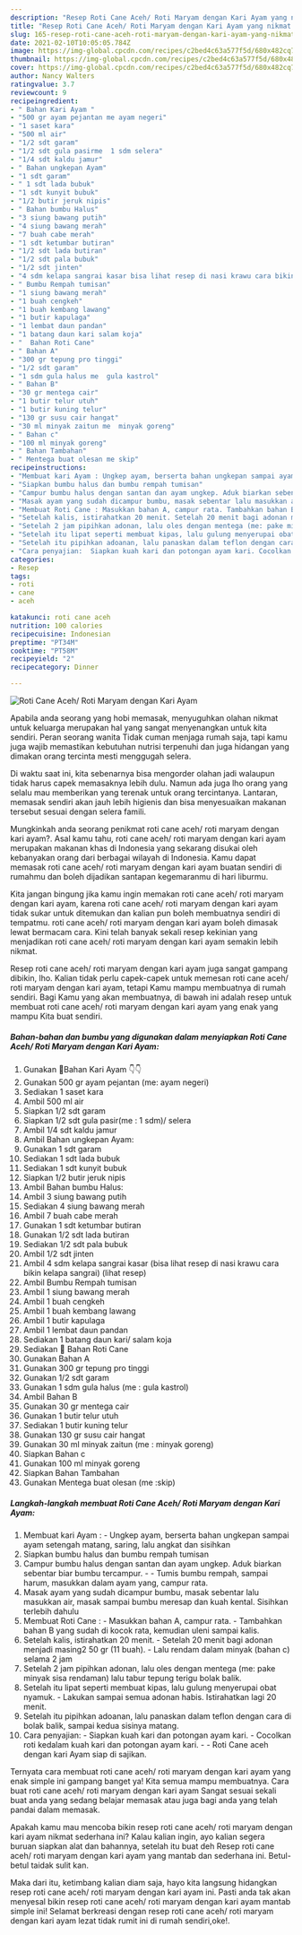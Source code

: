```yaml
---
description: "Resep Roti Cane Aceh/ Roti Maryam dengan Kari Ayam yang nikmat dan Mudah Dibuat"
title: "Resep Roti Cane Aceh/ Roti Maryam dengan Kari Ayam yang nikmat dan Mudah Dibuat"
slug: 165-resep-roti-cane-aceh-roti-maryam-dengan-kari-ayam-yang-nikmat-dan-mudah-dibuat
date: 2021-02-10T10:05:05.784Z
image: https://img-global.cpcdn.com/recipes/c2bed4c63a577f5d/680x482cq70/roti-cane-aceh-roti-maryam-dengan-kari-ayam-foto-resep-utama.jpg
thumbnail: https://img-global.cpcdn.com/recipes/c2bed4c63a577f5d/680x482cq70/roti-cane-aceh-roti-maryam-dengan-kari-ayam-foto-resep-utama.jpg
cover: https://img-global.cpcdn.com/recipes/c2bed4c63a577f5d/680x482cq70/roti-cane-aceh-roti-maryam-dengan-kari-ayam-foto-resep-utama.jpg
author: Nancy Walters
ratingvalue: 3.7
reviewcount: 9
recipeingredient:
- " Bahan Kari Ayam "
- "500 gr ayam pejantan me ayam negeri"
- "1 saset kara"
- "500 ml air"
- "1/2 sdt garam"
- "1/2 sdt gula pasirme  1 sdm selera"
- "1/4 sdt kaldu jamur"
- " Bahan ungkepan Ayam"
- "1 sdt garam"
- " 1 sdt lada bubuk"
- "1 sdt kunyit bubuk"
- "1/2 butir jeruk nipis"
- " Bahan bumbu Halus"
- "3 siung bawang putih"
- "4 siung bawang merah"
- "7 buah cabe merah"
- "1 sdt ketumbar butiran"
- "1/2 sdt lada butiran"
- "1/2 sdt pala bubuk"
- "1/2 sdt jinten"
- "4 sdm kelapa sangrai kasar bisa lihat resep di nasi krawu cara bikin kelapa sangrai           lihat resep"
- " Bumbu Rempah tumisan"
- "1 siung bawang merah"
- "1 buah cengkeh"
- "1 buah kembang lawang"
- "1 butir kapulaga"
- "1 lembat daun pandan"
- "1 batang daun kari salam koja"
- "  Bahan Roti Cane"
- " Bahan A"
- "300 gr tepung pro tinggi"
- "1/2 sdt garam"
- "1 sdm gula halus me  gula kastrol"
- " Bahan B"
- "30 gr mentega cair"
- "1 butir telur utuh"
- "1 butir kuning telur"
- "130 gr susu cair hangat"
- "30 ml minyak zaitun me  minyak goreng"
- " Bahan c"
- "100 ml minyak goreng"
- " Bahan Tambahan"
- " Mentega buat olesan me skip"
recipeinstructions:
- "Membuat kari Ayam : Ungkep ayam, berserta bahan ungkepan sampai ayam setengah matang, saring, lalu angkat dan sisihkan"
- "Siapkan bumbu halus dan bumbu rempah tumisan"
- "Campur bumbu halus dengan santan dan ayam ungkep. Aduk biarkan sebentar biar bumbu tercampur.  Tumis bumbu rempah, sampai harum, masukkan dalam ayam yang, campur rata."
- "Masak ayam yang sudah dicampur bumbu, masak sebentar lalu masukkan air, masak sampai bumbu meresap dan kuah kental. Sisihkan terlebih dahulu"
- "Membuat Roti Cane : Masukkan bahan A, campur rata. Tambahkan bahan B yang sudah di kocok rata, kemudian uleni sampai kalis."
- "Setelah kalis, istirahatkan 20 menit. Setelah 20 menit bagi adonan menjadi masing2 50 gr (11 buah). Lalu rendam dalam minyak (bahan c) selama 2 jam"
- "Setelah 2 jam pipihkan adonan, lalu oles dengan mentega (me: pake minyak sisa rendaman) lalu tabur tepung terigu bolak balik."
- "Setelah itu lipat seperti membuat kipas, lalu gulung menyerupai obat nyamuk.  Lakukan sampai semua adonan habis. Istirahatkan lagi 20 menit."
- "Setelah itu pipihkan adoanan, lalu panaskan dalam teflon dengan cara di bolak balik, sampai kedua sisinya matang."
- "Cara penyajian:  Siapkan kuah kari dan potongan ayam kari. Cocolkan roti kedalam kuah kari dan potongan ayam kari.  Roti Cane aceh dengan kari Ayam siap di sajikan."
categories:
- Resep
tags:
- roti
- cane
- aceh

katakunci: roti cane aceh 
nutrition: 100 calories
recipecuisine: Indonesian
preptime: "PT34M"
cooktime: "PT58M"
recipeyield: "2"
recipecategory: Dinner

---
```



![Roti Cane Aceh/ Roti Maryam dengan Kari Ayam](https://img-global.cpcdn.com/recipes/c2bed4c63a577f5d/680x482cq70/roti-cane-aceh-roti-maryam-dengan-kari-ayam-foto-resep-utama.jpg)

Apabila anda seorang yang hobi memasak, menyuguhkan olahan nikmat untuk keluarga merupakan hal yang sangat menyenangkan untuk kita sendiri. Peran seorang  wanita Tidak cuman menjaga rumah saja, tapi kamu juga wajib memastikan kebutuhan nutrisi terpenuhi dan juga hidangan yang dimakan orang tercinta mesti menggugah selera.

Di waktu  saat ini, kita sebenarnya bisa mengorder olahan jadi walaupun tidak harus capek memasaknya lebih dulu. Namun ada juga lho orang yang selalu mau memberikan yang terenak untuk orang tercintanya. Lantaran, memasak sendiri akan jauh lebih higienis dan bisa menyesuaikan makanan tersebut sesuai dengan selera famili. 



Mungkinkah anda seorang penikmat roti cane aceh/ roti maryam dengan kari ayam?. Asal kamu tahu, roti cane aceh/ roti maryam dengan kari ayam merupakan makanan khas di Indonesia yang sekarang disukai oleh kebanyakan orang dari berbagai wilayah di Indonesia. Kamu dapat memasak roti cane aceh/ roti maryam dengan kari ayam buatan sendiri di rumahmu dan boleh dijadikan santapan kegemaranmu di hari liburmu.

Kita jangan bingung jika kamu ingin memakan roti cane aceh/ roti maryam dengan kari ayam, karena roti cane aceh/ roti maryam dengan kari ayam tidak sukar untuk ditemukan dan kalian pun boleh membuatnya sendiri di tempatmu. roti cane aceh/ roti maryam dengan kari ayam boleh dimasak lewat bermacam cara. Kini telah banyak sekali resep kekinian yang menjadikan roti cane aceh/ roti maryam dengan kari ayam semakin lebih nikmat.

Resep roti cane aceh/ roti maryam dengan kari ayam juga sangat gampang dibikin, lho. Kalian tidak perlu capek-capek untuk memesan roti cane aceh/ roti maryam dengan kari ayam, tetapi Kamu mampu membuatnya di rumah sendiri. Bagi Kamu yang akan membuatnya, di bawah ini adalah resep untuk membuat roti cane aceh/ roti maryam dengan kari ayam yang enak yang mampu Kita buat sendiri.

<!--inarticleads1-->

##### Bahan-bahan dan bumbu yang digunakan dalam menyiapkan Roti Cane Aceh/ Roti Maryam dengan Kari Ayam:

1. Gunakan  🍲Bahan Kari Ayam 👇👇
1. Gunakan 500 gr ayam pejantan (me: ayam negeri)
1. Sediakan 1 saset kara
1. Ambil 500 ml air
1. Siapkan 1/2 sdt garam
1. Siapkan 1/2 sdt gula pasir(me : 1 sdm)/ selera
1. Ambil 1/4 sdt kaldu jamur
1. Ambil  Bahan ungkepan Ayam:
1. Gunakan 1 sdt garam
1. Sediakan  1 sdt lada bubuk
1. Sediakan 1 sdt kunyit bubuk
1. Siapkan 1/2 butir jeruk nipis
1. Ambil  Bahan bumbu Halus:
1. Ambil 3 siung bawang putih
1. Sediakan 4 siung bawang merah
1. Ambil 7 buah cabe merah
1. Gunakan 1 sdt ketumbar butiran
1. Gunakan 1/2 sdt lada butiran
1. Sediakan 1/2 sdt pala bubuk
1. Ambil 1/2 sdt jinten
1. Ambil 4 sdm kelapa sangrai kasar (bisa lihat resep di nasi krawu cara bikin kelapa sangrai)           (lihat resep)
1. Ambil  Bumbu Rempah tumisan
1. Ambil 1 siung bawang merah
1. Ambil 1 buah cengkeh
1. Ambil 1 buah kembang lawang
1. Ambil 1 butir kapulaga
1. Ambil 1 lembat daun pandan
1. Sediakan 1 batang daun kari/ salam koja
1. Sediakan  🌮 Bahan Roti Cane
1. Gunakan  Bahan A
1. Gunakan 300 gr tepung pro tinggi
1. Gunakan 1/2 sdt garam
1. Gunakan 1 sdm gula halus (me : gula kastrol)
1. Ambil  Bahan B
1. Gunakan 30 gr mentega cair
1. Gunakan 1 butir telur utuh
1. Sediakan 1 butir kuning telur
1. Gunakan 130 gr susu cair hangat
1. Gunakan 30 ml minyak zaitun (me : minyak goreng)
1. Siapkan  Bahan c
1. Gunakan 100 ml minyak goreng
1. Siapkan  Bahan Tambahan
1. Gunakan  Mentega buat olesan (me :skip)




<!--inarticleads2-->

##### Langkah-langkah membuat Roti Cane Aceh/ Roti Maryam dengan Kari Ayam:

1. Membuat kari Ayam : - Ungkep ayam, berserta bahan ungkepan sampai ayam setengah matang, saring, lalu angkat dan sisihkan
1. Siapkan bumbu halus dan bumbu rempah tumisan
1. Campur bumbu halus dengan santan dan ayam ungkep. Aduk biarkan sebentar biar bumbu tercampur. -  - Tumis bumbu rempah, sampai harum, masukkan dalam ayam yang, campur rata.
1. Masak ayam yang sudah dicampur bumbu, masak sebentar lalu masukkan air, masak sampai bumbu meresap dan kuah kental. Sisihkan terlebih dahulu
1. Membuat Roti Cane : - Masukkan bahan A, campur rata. - Tambahkan bahan B yang sudah di kocok rata, kemudian uleni sampai kalis.
1. Setelah kalis, istirahatkan 20 menit. - Setelah 20 menit bagi adonan menjadi masing2 50 gr (11 buah). - Lalu rendam dalam minyak (bahan c) selama 2 jam
1. Setelah 2 jam pipihkan adonan, lalu oles dengan mentega (me: pake minyak sisa rendaman) lalu tabur tepung terigu bolak balik.
1. Setelah itu lipat seperti membuat kipas, lalu gulung menyerupai obat nyamuk.  - Lakukan sampai semua adonan habis. Istirahatkan lagi 20 menit.
1. Setelah itu pipihkan adoanan, lalu panaskan dalam teflon dengan cara di bolak balik, sampai kedua sisinya matang.
1. Cara penyajian:  - Siapkan kuah kari dan potongan ayam kari. - Cocolkan roti kedalam kuah kari dan potongan ayam kari. -  - Roti Cane aceh dengan kari Ayam siap di sajikan.




Ternyata cara membuat roti cane aceh/ roti maryam dengan kari ayam yang enak simple ini gampang banget ya! Kita semua mampu membuatnya. Cara buat roti cane aceh/ roti maryam dengan kari ayam Sangat sesuai sekali buat anda yang sedang belajar memasak atau juga bagi anda yang telah pandai dalam memasak.

Apakah kamu mau mencoba bikin resep roti cane aceh/ roti maryam dengan kari ayam nikmat sederhana ini? Kalau kalian ingin, ayo kalian segera buruan siapkan alat dan bahannya, setelah itu buat deh Resep roti cane aceh/ roti maryam dengan kari ayam yang mantab dan sederhana ini. Betul-betul taidak sulit kan. 

Maka dari itu, ketimbang kalian diam saja, hayo kita langsung hidangkan resep roti cane aceh/ roti maryam dengan kari ayam ini. Pasti anda tak akan menyesal bikin resep roti cane aceh/ roti maryam dengan kari ayam mantab simple ini! Selamat berkreasi dengan resep roti cane aceh/ roti maryam dengan kari ayam lezat tidak rumit ini di rumah sendiri,oke!.

